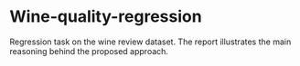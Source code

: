 # Wine-quality-regression
Regression task on the wine review dataset. 
The report illustrates the main reasoning behind the proposed approach. 
